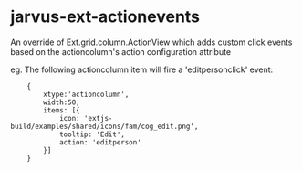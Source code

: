 # jarvus-ext-actionevents
An override of Ext.grid.column.ActionView which adds custom click events based on the actioncolumn's action configuration attribute

eg. The following actioncolumn item will fire a 'editpersonclick' event:
```
    {
        xtype:'actioncolumn',
        width:50,
        items: [{
            icon: 'extjs-build/examples/shared/icons/fam/cog_edit.png',
            tooltip: 'Edit',
            action: 'editperson'
        }]
    }
```

